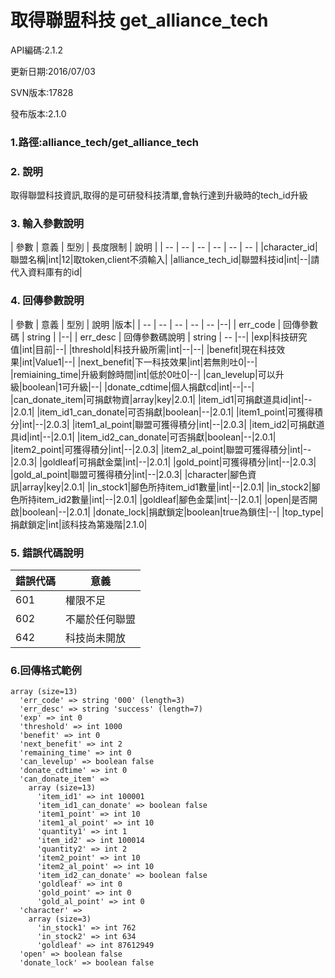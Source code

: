 # 取得聯盟科技 get_alliance_tech




API編碼:2.1.2

> 


更新日期:2016/07/03

> 

SVN版本:17828

> 

發布版本:2.1.0
### 1.路徑:alliance_tech/get_alliance_tech

### 2. 說明

取得聯盟科技資訊,取得的是可研發科技清單,會執行達到升級時的tech_id升級
### 3. 輸入參數說明


| 參數 | 意義 | 型別 | 長度限制 | 說明 |
| -- | -- | -- | -- | -- | -- |
|character_id|聯盟名稱|int|12|取token,client不須輸入|
|alliance_tech_id|聯盟科技id|int|--|請代入資料庫有的id|


### 4. 回傳參數說明
| 參數 | 意義 | 型別 | 說明 |版本|
| -- | -- | -- | -- | -- |--|
| err_code | 回傳參數碼 | string |  |--|
| err_desc | 回傳參數碼說明 | string | -- |--|
|exp|科技研究值|int|目前|--|
|threshold|科技升級所需|int|--|--|
|benefit|現在科技效果|int|Value1|--|
|next_benefit|下一科技效果|int|若無則吐0|--|
|remiaining_time|升級剩餘時間|int|低於0吐0|--|
|can_levelup|可以升級|boolean|1可升級|--|
|donate_cdtime|個人捐獻cd|int|--|--|
|can_donate_item|可捐獻物資|array|key|2.0.1|
|item_id1|可捐獻道具id|int|--|2.0.1|
|item_id1_can_donate|可否捐獻|boolean|--|2.0.1|
|item1_point|可獲得積分|int|--|2.0.3|
|item1_al_point|聯盟可獲得積分|int|--|2.0.3|
|item_id2|可捐獻道具id|int|--|2.0.1|
|item_id2_can_donate|可否捐獻|boolean|--|2.0.1|
|item2_point|可獲得積分|int|--|2.0.3|
|item2_al_point|聯盟可獲得積分|int|--|2.0.3|
|goldleaf|可捐獻金葉|int|--|2.0.1|
|gold_point|可獲得積分|int|--|2.0.3|
|gold_al_point|聯盟可獲得積分|int|--|2.0.3|
|character|腳色資訊|array|key|2.0.1|
|in_stock1|腳色所持item_id1數量|int|--|2.0.1|
|in_stock2|腳色所持item_id2數量|int|--|2.0.1|
|goldleaf|腳色金葉|int|--|2.0.1|
|open|是否開啟|boolean|--|2.0.1|
|donate_lock|捐獻鎖定|boolean|true為鎖住|--|
|top_type|捐獻鎖定|int|該科技為第幾階|2.1.0|



### 5. 錯誤代碼說明
|錯誤代碼|意義|
|--|--|
|601|權限不足|
|602|不屬於任何聯盟|
|642|科技尚未開放|

### 6.回傳格式範例

```
array (size=13)
  'err_code' => string '000' (length=3)
  'err_desc' => string 'success' (length=7)
  'exp' => int 0
  'threshold' => int 1000
  'benefit' => int 0
  'next_benefit' => int 2
  'remaining_time' => int 0
  'can_levelup' => boolean false
  'donate_cdtime' => int 0
  'can_donate_item' => 
    array (size=13)
      'item_id1' => int 100001
      'item_id1_can_donate' => boolean false
      'item1_point' => int 10
      'item1_al_point' => int 10
      'quantity1' => int 1
      'item_id2' => int 100014
      'quantity2' => int 2
      'item2_point' => int 10
      'item2_al_point' => int 10
      'item_id2_can_donate' => boolean false
      'goldleaf' => int 0
      'gold_point' => int 0
      'gold_al_point' => int 0
  'character' => 
    array (size=3)
      'in_stock1' => int 762
      'in_stock2' => int 634
      'goldleaf' => int 87612949
  'open' => boolean false
  'donate_lock' => boolean false
```

